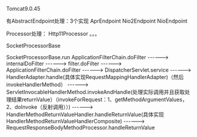 

Tomcat9.0.45


有AbstractEndpoint处理：3个实现
AprEndpoint
Nio2Endpoint
NioEndpoint

Processor处理：
Http11Processor
。。。


SocketProcessorBase

SocketProcessorBase.run
ApplicationFilterChain.doFilter ------> internalDoFilter ------> filter.doFilter ------> ApplicationFilterChain.doFilter
                                                         ------> DispatcherServlet.service ------> HandlerAdapter.handle(具体实现RequestMappingHandlerAdapter)（然后invokeHandlerMethod） ------> ServletInvocableHandlerMethod.invokeAndHandle(处理实际调用并且获取处理结果returnValue）（invokeForRequest：1、getMethodArgumentValues，2、doInvoke（反射调用））) ------> HandlerMethodReturnValueHandler.handleReturnValue(具体实现HandlerMethodReturnValueHandlerComposite) ------> RequestResponseBodyMethodProcessor.handleReturnValue



